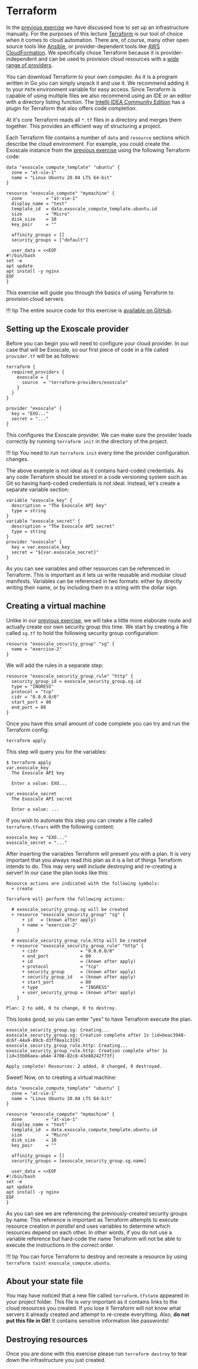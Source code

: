 <div class="download">
</div>

<h1>Terraform</h1>

In the [previous exercise](../1-iaas/index.md) we have discussed how to set up an infrastructure manually. For the purposes of this lecture [Terraform](https://terraform.io) is our tool of choice when it comes to cloud automation. There are, of course, many other open source tools like [Ansible](https://www.ansible.com/), or provider-dependent tools like [AWS CloudFormation](https://aws.amazon.com/cloudformation/). We specifically chose Terraform because it is provider-independent and can be used to provision cloud resources with a [wide range of providers](https://registry.terraform.io/browse/providers).

You can download Terraform to your own computer. As it is a program written in Go you can simply unpack it and use it. We recommend adding it to your `PATH` environment variable for easy access. Since Terraform is capable of using multiple files we also recommend using an IDE or an editor with a directory listing function. The [Intellij IDEA Community Edition](https://www.jetbrains.com/idea/download/) has a plugin for Terraform that also offers code completion.

At it's core Terraform reads all `*.tf` files in a directory and merges them together. This provides an efficient way of structuring a project.

Each Terraform file contains a number of `data` and `resource` sections which describe the cloud environment. For example, you could create the Exoscale instance from the [previous exercise](../1-iaas/index.md) using the following Terraform code:

```hcl-terraform
data "exoscale_compute_template" "ubuntu" {
  zone = "at-vie-1"
  name = "Linux Ubuntu 20.04 LTS 64-bit"
}

resource "exoscale_compute" "mymachine" {
  zone         = "at-vie-1"
  display_name = "test"
  template_id  = data.exoscale_compute_template.ubuntu.id
  size         = "Micro"
  disk_size    = 10
  key_pair     = ""

  affinity_groups = []
  security_groups = ["default"]

  user_data = <<EOF
#!/bin/bash
set -e
apt update
apt install -y nginx
EOF
}
```

This exercise will guide you through the basics of using Terraform to provision cloud servers.

!!! tip
    The entire source code for this exercise is [available on GitHub](https://github.com/FH-Cloud-Computing/exercise-2).

## Setting up the Exoscale provider

Before you can begin you will need to configure your cloud provider. In our case that will be Exoscale, so our first piece of code in a file called `provider.tf` will be as follows:

```hcl-terraform
terraform {
  required_providers {
    exoscale = {
      source  = "terraform-providers/exoscale"
    }
  }
}

provider "exoscale" {
  key = "EXO..."
  secret = "..."
}
```

This configures the Exoscale provider. We can make sure the provider loads correctly by running `terraform init` in the directory of the project.

!!! tip
    You need to run `terraform init` every time the provider configuration changes.

The above example is not ideal as it contains hard-coded credentials. As any code Terraform should be stored in a code versioning system such as Git so having hard-coded credentials is not ideal. Instead, let's create a separate variable section:

```hcl-terraform
variable "exoscale_key" {
  description = "The Exoscale API key" 
  type = string
}
variable "exoscale_secret" {
  description = "The Exoscale API secret"
  type = string
}
provider "exoscale" {
  key = var.exoscale_key
  secret = "${var.exoscale_secret}"
}
```

As you can see variables and other resources can be referenced in Terraform. This is important as it lets us write reusable and modular cloud manifests. Variables can be referenced in two formats: either by directly writing their name, or by including them in a string with the dollar sign.

## Creating a virtual machine

Unlike in our [previous exercise](../1-iaas/index.md), we will take a little more elaborate route and actually create our own security group this time. We start by creating a file called `sg.tf` to hold the following security group configuration:

```hcl-terraform
resource "exoscale_security_group" "sg" {
  name = "exercise-2"
}
```

We will add the rules in a separate step:

```hcl-terraform
resource "exoscale_security_group_rule" "http" {
  security_group_id = exoscale_security_group.sg.id
  type = "INGRESS"
  protocol = "tcp"
  cidr = "0.0.0.0/0"
  start_port = 80
  end_port = 80
}
```

Once you have this small amount of code complete you can try and run the Terraform config:

```
terraform apply
```

This step will query you for the variables:

```
$ terraform apply
var.exoscale_key
  The Exoscale API key

  Enter a value: EXO...

var.exoscale_secret
  The Exoscale API secret

  Enter a value: ...
```

If you wish to automate this step you can create a file called `terraform.tfvars` with the following content:

```hcl-terraform
exoscale_key = "EXO..."
exoscale_secret = "..."
```

After inserting the variables Terraform will present you with a plan. It is very important that you always read this plan as it is a list of things Terraform intends to do. This may very well include destroying and re-creating a server! In our case the plan looks like this:

```
Resource actions are indicated with the following symbols:
  + create

Terraform will perform the following actions:

  # exoscale_security_group.sg will be created
  + resource "exoscale_security_group" "sg" {
      + id   = (known after apply)
      + name = "exercise-2"
    }

  # exoscale_security_group_rule.http will be created
  + resource "exoscale_security_group_rule" "http" {
      + cidr                = "0.0.0.0/0"
      + end_port            = 80
      + id                  = (known after apply)
      + protocol            = "tcp"
      + security_group      = (known after apply)
      + security_group_id   = (known after apply)
      + start_port          = 80
      + type                = "INGRESS"
      + user_security_group = (known after apply)
    }

Plan: 2 to add, 0 to change, 0 to destroy.
```

This looks good, so you can enter "yes" to have Terraform execute the plan.

```
exoscale_security_group.sg: Creating...
exoscale_security_group.sg: Creation complete after 1s [id=beac3948-dc6f-44a9-89cb-d3ff8ea1c319]
exoscale_security_group_rule.http: Creating...
exoscale_security_group_rule.http: Creation complete after 3s [id=33b86aea-a64e-4708-82c8-43e88242f73f]

Apply complete! Resources: 2 added, 0 changed, 0 destroyed.
```

Sweet! Now, on to creating a virtual machine:

```hcl-terraform
data "exoscale_compute_template" "ubuntu" {
  zone = "at-vie-1"
  name = "Linux Ubuntu 20.04 LTS 64-bit"
}

resource "exoscale_compute" "mymachine" {
  zone         = "at-vie-1"
  display_name = "test"
  template_id  = data.exoscale_compute_template.ubuntu.id
  size         = "Micro"
  disk_size    = 10
  key_pair     = ""

  affinity_groups = []
  security_groups = [exoscale_security_group.sg.name]

  user_data = <<EOF
#!/bin/bash
set -e
apt update
apt install -y nginx
EOF
}
```

As you can see we are referencing the previously-created security groups by name. This reference is important as Terraform attempts to execute resource creation *in parallel* and uses variables to determine which resources depend on each other. In other words, if you do not use a variable reference but hard-code the name Terraform will not be able to execute the instructions in the correct order.

!!! tip
    You can force Terraform to destroy and recreate a resource by using `terraform taint exoscale_compute.ubuntu`.

## About your state file

You may have noticed that a new file called `terraform.tfstate` appeared in your project folder. This file is *very* important as it contains links to the cloud resources you created. If you lose it Terraform will not know what servers it already created and attempt to re-create everything. Also, **do not put this file in Git!** It contains sensitive information like passwords!

## Destroying resources

Once you are done with this exercise please run `terraform destroy` to tear down the infrastructure you just created.